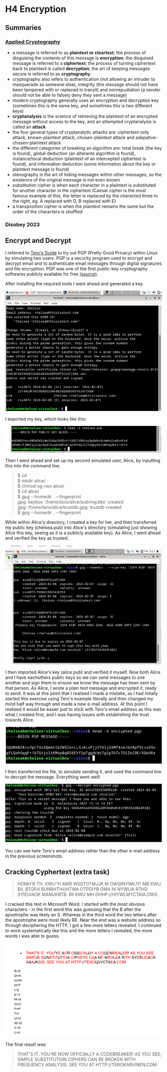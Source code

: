 # H4 Encryption


## Summaries


### [Applied Cryptography](https://learning.oreilly.com/library/view/applied-cryptography-protocols/9781119096726/08_chap01.html#chap01-sec006)


- a message is referred to as **plaintext or cleartext**; the process of disguising the contents of this message is **encryption**; the disguised message is referred to a **ciphertext**; the process of turning ciphertext back to plaintext is called **decryption**; the art of keeping messages secure is referred to as **cryptography**
- cryptography also refers to authentication (not allowing an intruder to masquerade as someone else), integrity (the message should not have been tampered with or replaced in transit) and nonrepudiation (a sender should not be able to falsely deny they sent a message)
- modern cryptography generally uses an encryption and decryption key (sometimes this is the same key, and sometimes this is two different keys)
- **cryptanalysis** is the science of retrieving the plaintext of an encrypted message without access to the key, and an attempted cryptanalysis is called an **attack**
- the four general types of cryptanalytic attacks are: ciphertext-only attack, known-plaintext attack, chosen-plaintext attack and adapative-chosen-plaintext attack
- the different categories of breaking an algorithm are: total break (the key is found), global deduction (an alterante algorithm is found), instance/local deduction (plaintext of an intercepted ciphertext is found), and information deduction (some information about the key or plaintext message is found)
- stenography is the art of hiding messages within other messages, so the existence of the original message is not even known
- substitution cipher is when each character in a plaintext is substituted for another character in the ciphertext (Caesar cipher is the most famous example of this, the letter is replaced by the characted three to the right, eg. A replaced with D, B replaced with E)
- a transposition cipher is when the plaintext remains the same but the order of the characters is shuffled


### Disobey 2023


## Encrypt and Decrypt


I referred to [Tero's Guide](https://terokarvinen.com/2023/pgp-encrypt-sign-verify/) to try out PGP (Pretty Good Privacy) within Linux by simulating two users. PGP is a security program used to encrypt and decrypt email and to authenticate email messages through digital signatures and file encryption. PGP was one of the first public-key cryptography softwares publicly available for free [(source)](https://www.fortinet.com/resources/cyberglossary/pgp-encryption).

After installing the required tools I went ahead and generated a key.

![Public Key](https://github.com/chelsea-12/chelseaexamples/blob/main/Screenshot%202024-02-08%20140359.png)

I exported my key, which looks like this:


![key](https://github.com/chelsea-12/chelseaexamples/blob/main/Screenshot%202024-02-08%20141556.png)


Then I went ahead and set up my second simulated user, Alice, by inputting this into the command line.

>$ cd<br>
$ mkdir alice/<br>
$ chmod og-rwx alice/<br>
$ cd alice/<br>
$ gpg --homedir . --fingerprint<br>
gpg: keybox '/home/tero/alice/pubring.kbx' created<br>
gpg: /home/tero/alice/trustdb.gpg: trustdb created<br>
$ gpg --homedir . --fingerprint

While within Alice's directory, I created a key for her, and then transferred my public key (chelsea.pub) into Alice's directory (simulating just showing Alice this key, seeing as it is a publicly available key). As Alice, I went ahead and verified the key as trusted.

![trusted key](https://github.com/chelsea-12/chelseaexamples/blob/main/Screenshot%202024-02-08%20144401.png)


I then imported Alice's key (alice.pub) and verified it myself. Now both Alice and I have eachothers public keys so we can send messages to one another and sign them to ensure we know the message has been sent by that person. As Alice, I wrote a plain text message and encrypted it, ready to send. It was at this point that I realised I made a mistake, as I had initally started this exercise using Tero's example literally and then changed my mind half way through and made a new e-mail address. At this point I realised it would be easier just to stick with Tero's email address as this was what I created first, and I was having issues with establishing the trust towards Alice.

![encrypted message](https://github.com/chelsea-12/chelseaexamples/blob/main/Screenshot%202024-02-08%20150022.png)

I then transferred the file, to simulate sending it, and used the command line to decrypt the message. Everything went well!

![Decrypted Message](https://github.com/chelsea-12/chelseaexamples/blob/main/Screenshot%202024-02-08%20151620.png)

You can see here Tero's email address rather than the other e-mail address in the previous screenshots.



## Cracking Cyphertext (extra task)

>HDMH'B TH. KWU'YI AWR WSSTOTMJJK M OWQINYIMLIY! MB KWU BII, BTGPJI BUNBHTHUHTWA OTPDIYB OMA NI NYWLIA RTHD SYIEUIAOK MAMJKBTB. BII KWU MH DHHP://HIYWLMYCTAIA.OWG

I cracked this text in Microsoft Word. I started with the most obvious characters - in the first word this was guessing that the B after the apostrophe was likely an S. Whereas in the third word the two letters after the apostrophe were most likely RE. Near the end was a website address so through deciphering the HTTP, I got a few more letters revealed. I continued to work systematically like this and the more letters I revealed, the more words I was able to guess.

![Deciphering the text](https://github.com/chelsea-12/chelseaexamples/blob/main/Screenshot%202024-02-08%20104432.png)

The final result was:

>THAT'S IT. YOU'RE NOW OFFICIALLY A CODEBREAKER! AS YOU SEE, SIMPLE SUBSTITUTION CIPHERS CAN BE BROKEN WITH FREQUENCY ANALYSIS. SEE YOU AT HTTP://TEROKARVINEN.COM
